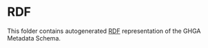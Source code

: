 # RDF

This folder contains autogenerated [RDF](https://www.w3.org/RDF/) representation of the GHGA Metadata Schema.
